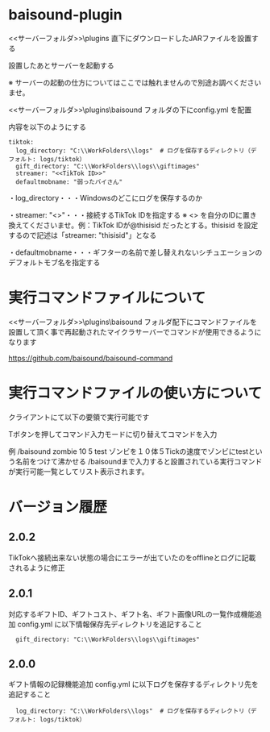 # baisound-plugin

<<サーバーフォルダ>>\plugins 直下にダウンロードしたJARファイルを設置する

設置したあとサーバーを起動する

※ サーバーの起動の仕方についてはここでは触れませんので別途お調べくださいませ。

<<サーバーフォルダ>>\plugins\baisound フォルダの下にconfig.yml を配置

内容を以下のようにする

```
tiktok:
  log_directory: "C:\\WorkFolders\\logs"  # ログを保存するディレクトリ（デフォルト: logs/tiktok）
  gift_directory: "C:\\WorkFolders\\logs\\giftimages"
  streamer: "<<TikTok ID>>"
  defaultmobname: "弱ったバイさん"
```

・log_directory・・・Windowsのどこにログを保存するのか

・streamer: "<<TikTok ID>>"・・・接続するTikTok IDを指定する
※ <<TikTok ID>> を自分のIDに置き換えてくださいませ。例：TikTok IDが@thisisid だったとする。thisisid を設定するので記述は「streamer: "thisisid"」となる

・defaultmobname・・・ギフターの名前で差し替えれないシチュエーションのデフォルトモブ名を指定する

# 実行コマンドファイルについて

<<サーバーフォルダ>>\plugins\baisound フォルダ配下にコマンドファイルを設置して頂く事で再起動されたマイクラサーバーでコマンドが使用できるようになります

https://github.com/baisound/baisound-command

# 実行コマンドファイルの使い方について

クライアントにて以下の要領で実行可能です

Tボタンを押してコマンド入力モードに切り替えてコマンドを入力

例
/baisound zombie 10 5 test
ゾンビを１０体５Tickの速度でゾンビにtestという名前をつけて沸かせる
/baisoundまで入力すると設置されている実行コマンドが実行可能一覧としてリスト表示されます。


# バージョン履歴

## 2.0.2
TikTokへ接続出来ない状態の場合にエラーが出ていたのをofflineとログに記載されるように修正

## 2.0.1
対応するギフトID、ギフトコスト、ギフト名、ギフト画像URLの一覧作成機能追加
config.yml に以下情報保存先ディレクトリを追記すること

```
  gift_directory: "C:\\WorkFolders\\logs\\giftimages"
```

## 2.0.0
ギフト情報の記録機能追加
config.yml に以下ログを保存するディレクトリ先を追記すること

```
  log_directory: "C:\\WorkFolders\\logs"  # ログを保存するディレクトリ（デフォルト: logs/tiktok）
```

